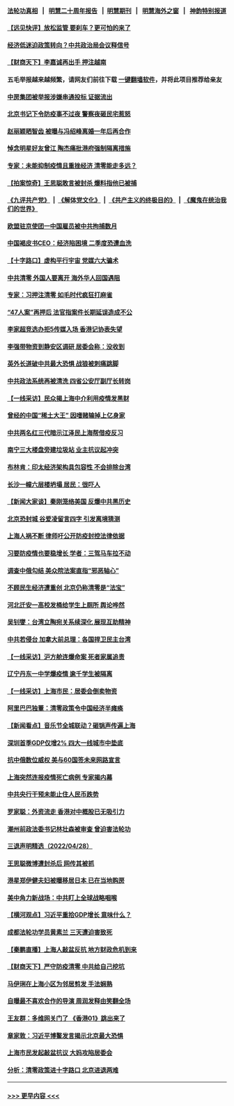 #### [法轮功真相](https://github.com/gfw-breaker/truth/blob/master/README.md?t=0) &nbsp;&nbsp;|&nbsp;&nbsp; [明慧二十周年报告](https://github.com/gfw-breaker/mh-reports/blob/master/README.md?t=0) &nbsp;&nbsp;|&nbsp;&nbsp;[明慧期刊](https://github.com/gfw-breaker/mh-qikan) &nbsp;&nbsp;|&nbsp;&nbsp; [明慧海外之窗](https://github.com/gfw-breaker/mh-news/blob/master/README.md?t=0) &nbsp;&nbsp;|&nbsp;&nbsp; [神韵特别报道](https://github.com/gfw-breaker/mh-news/blob/master/shenyun.md?t=0)
#### [【远见快评】放松监管 要刹车？更可怕的来了](../pages/nsc413/n13723638.md?t=04301001) 
#### [经济低迷迫政策转向？中共政治局会议释信号](../pages/nsc413/n13723610.md?t=04301001) 
#### [【财商天下】李嘉诚再出手 押注越南](../pages/nsc413/n13723603.md?t=04301001) 
#### 五毛举报越来越频繁，请网友们前往下载 [一键翻墙软件](https://github.com/gfw-breaker/ssr-accounts)，并将此项目推荐给亲友
#### [中房集团被举报涉嫌串通投标 证据流出](../pages/nsc413/n13723611.md?t=04301001) 
#### [北京书记下令防疫事不过夜 警察夜砸民宅惹怒](../pages/nsc413/n13723632.md?t=04301001) 
#### [赵丽颖晒智齿 被曝与冯绍峰离婚一年后再合作](../pages/nsc413/n13723633.md?t=04301001) 
#### [悼念明星好友曾江 陶杰痛批港府强制隔离措施](../pages/nsc413/n13723612.md?t=04301001) 
#### [专家：未能抑制疫情且重挫经济 清零能走多远？](../pages/nsc413/n13723499.md?t=04301001) 
#### [【拍案惊奇】王思聪敢言被封杀 爆料指他已被捕](../pages/nsc413/n13723559.md?t=04301001) 
#### [《九评共产党》](https://github.com/begood0513/9ping.md/blob/master/README.md) &nbsp;|&nbsp; [《解体党文化》](../../../../jtdwh.md/blob/master/README.md)  &nbsp;|&nbsp; [《共产主义的终极目的》](../../../../gczydzjmd.md/blob/master/README.md) &nbsp;|&nbsp; [《魔鬼在统治我们的世界》](../../../../mgztzwmdsj.md/blob/master/README.md) 
#### [欧盟驻京使团一中国雇员被中共拘捕数月](../pages/nsc413/n13723602.md?t=04301001) 
#### [中国褐皮书CEO：经济陷困境 二季度恐遭血洗](../pages/nsc413/n13723599.md?t=04301001) 
#### [【十字路口】虚构平行宇宙 党媒六大骗术](../pages/nsc413/n13723477.md?t=04301001) 
#### [中共清零 外国人要离开 海外华人回国遇阻](../pages/nsc413/n13723475.md?t=04301001) 
#### [专家：习押注清零 如毛时代疯狂打麻雀](../pages/nsc413/n13723589.md?t=04301001) 
#### [“47人案”再押后 法官指案件长期延误造成不公](../pages/nsc413/n13723595.md?t=04301001) 
#### [李家超竞选办拒5传媒入场 香港记协表失望](../pages/nsc413/n13723574.md?t=04301001) 
#### [李强带物资到静安区调研 居委会称：没收到](../pages/nsc413/n13723172.md?t=04301001) 
#### [英外长道破中共最大恐惧 战狼被刺痛跳脚](../pages/nsc413/n13723555.md?t=04301001) 
#### [中共政法系统再被清洗 四省公安厅副厅长转岗](../pages/nsc413/n13723525.md?t=04301001) 
#### [【一线采访】民众揭上海中介利用疫情发黑财](../pages/nsc413/n13723518.md?t=04301001) 
#### [曾经的中国“稀土大王” 因嗜赌输掉上亿身家](../pages/nsc413/n13723521.md?t=04301001) 
#### [中共两名红三代暗示江泽民上海帮借疫反习](../pages/nsc413/n13723408.md?t=04301001) 
#### [南宁三大楼盘旁建垃圾站 业主抗议起冲突](../pages/nsc413/n13723244.md?t=04301001) 
#### [布林肯：印太经济架构具包容性 不会排除台湾](../pages/nsc413/n13723445.md?t=04301001) 
#### [长沙一幢六层楼坍塌 居民：很吓人](../pages/nsc413/n13723164.md?t=04301001) 
#### [【新闻大家谈】秦刚笼络美国 反爆中共黑历史](../pages/nsc413/n13722995.md?t=04301001) 
#### [北京恐封城 谷爱凌留言四字 引发离境猜测](../pages/nsc413/n13723349.md?t=04301001) 
#### [上海人祸不断 律师吁公开防疫封控法律依据](../pages/nsc413/n13723309.md?t=04301001) 
#### [习要防疫情也要稳增长 学者：三驾马车拉不动](../pages/nsc413/n13723310.md?t=04301001) 
#### [调查中俄勾结 美众院法案直指“邪恶轴心”](../pages/nsc413/n13723270.md?t=04301001) 
#### [不顾民生经济遭重创 北京仍称清零是“法宝”](../pages/nsc413/n13723265.md?t=04301001) 
#### [河北迁安一高校发桶给学生上厕所 舆论哗然](../pages/nsc413/n13723204.md?t=04301001) 
#### [吴钊燮：台湾立陶宛关系续深化 展现互助精神](../pages/nsc413/n13723278.md?t=04301001) 
#### [中共若侵台 加拿大前总理：各国捍卫民主台湾](../pages/nsc413/n13723232.md?t=04301001) 
#### [【一线采访】沪方舱连爆命案 死者家属追责](../pages/nsc413/n13722483.md?t=04301001) 
#### [辽宁丹东一中学爆疫情 逾千学生被隔离](../pages/nsc413/n13723157.md?t=04301001) 
#### [【一线采访】上海市民：居委会倒卖物资](../pages/nsc413/n13721840.md?t=04301001) 
#### [阿里巴巴独董：清零政策令中国经济半瘫痪](../pages/nsc413/n13723141.md?t=04301001) 
#### [【新闻看点】音乐节全城联动？砸锅声传遍上海](../pages/nsc413/n13722662.md?t=04301001) 
#### [深圳首季GDP仅增2% 四大一线城市中垫底](../pages/nsc413/n13723083.md?t=04301001) 
#### [抗中俄数位威权 美与60国签未来网路宣言](../pages/nsc413/n13722999.md?t=04301001) 
#### [上海突然连报疫情死亡病例 专家揭内幕](../pages/nsc413/n13722697.md?t=04301001) 
#### [中共央行干预未能止住人民币跌势](../pages/nsc413/n13723109.md?t=04301001) 
#### [罗家聪：外资流走 香港对中概股已无吸引力](../pages/nsc413/n13722926.md?t=04301001) 
#### [潮州前政法委书记林壮森被审查 曾迫害法轮功](../pages/nsc413/n13723035.md?t=04301001) 
#### [三退声明精选（2022/04/28）](../pages/nsc413/n13723028.md?t=04301001) 
#### [王思聪微博遭封杀后 网传其被抓](../pages/nsc413/n13722968.md?t=04301001) 
#### [港星郑伊健夫妇被曝移居日本 已在当地购房](../pages/nsc413/n13722835.md?t=04301001) 
#### [美中角力新战场：中共盯上全球战略咽喉](../pages/nsc413/n13722771.md?t=04301001) 
#### [【横河观点】习近平重拾GDP增长 意味什么？](../pages/nsc413/n13722847.md?t=04301001) 
#### [成都法轮功学员黄素兰 三天遭迫害致死](../pages/nsc413/n13722817.md?t=04301001) 
#### [【秦鹏直播】上海人敲盆反抗 地方财政危机到来](../pages/nsc413/n13722844.md?t=04301001) 
#### [【财商天下】严守防疫清零 中共给自己挖坑](../pages/nsc413/n13722723.md?t=04301001) 
#### [马伊琍在上海小区为邻居剪发 手法娴熟](../pages/nsc413/n13722752.md?t=04301001) 
#### [自曝最不喜欢合作的导演 周润发释由笑翻全场](../pages/nsc413/n13722783.md?t=04301001) 
#### [王友群：多维网关门了 《香港01》跳出来了](../pages/nsc413/n13722730.md?t=04301001) 
#### [章家敦：习近平博鳌发言揭示北京最大恐惧](../pages/nsc413/n13722777.md?t=04301001) 
#### [上海市民发起敲盆抗议 大妈攻陷居委会](../pages/nsc413/n13722764.md?t=04301001) 
#### [分析：清零政策进十字路口 北京进退两难](../pages/nsc413/n13722760.md?t=04301001) 

----
#### [ >>> 更早内容 <<< ](../indexes/nsc413-earlier.md)
